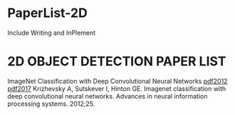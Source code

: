 # PaperList-2D
Include Writing and InPlement

# 2D OBJECT DETECTION PAPER LIST
ImageNet Classification with Deep Convolutional Neural Networks [pdf2012](https://proceedings.neurips.cc/paper/2012/file/c399862d3b9d6b76c8436e924a68c45b-Paper.pdf) [pdf2017](https://sci-hub.st/10.1145/3065386)
Krizhevsky A, Sutskever I, Hinton GE. Imagenet classification with deep convolutional neural networks. Advances in neural information processing systems. 2012;25.
